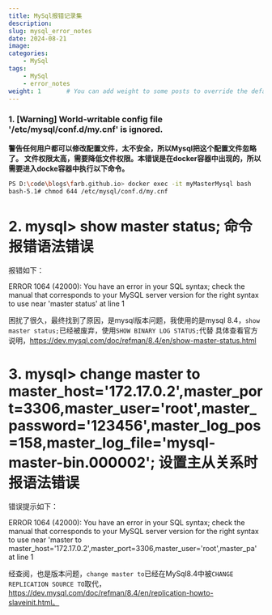 ```yaml
---
title: MySql报错记录集
description:
slug: mysql_error_notes
date: 2024-08-21
image: 
categories:
    - MySql
tags:
    - MySql
    - error_notes
weight: 1       # You can add weight to some posts to override the default sorting (date descending)
---
```


### 1. [Warning] World-writable config file '/etc/mysql/conf.d/my.cnf' is ignored.
**警告任何用户都可以修改配置文件，太不安全，所以Mysql把这个配置文件忽略了。 文件权限太高，需要降低文件权限。本错误是在docker容器中出现的，所以需要进入docke容器中执行以下命令。**

```sh
PS D:\code\blogs\farb.github.io> docker exec -it myMasterMysql bash
bash-5.1# chmod 644 /etc/mysql/conf.d/my.cnf
```

# 2. mysql> show master status; 命令报错语法错误
报错如下：

ERROR 1064 (42000): You have an error in your SQL syntax; check the manual that corresponds to your MySQL server version for the right syntax to use near 'master status' at line 1

困扰了很久，最终找到了原因，是mysql版本问题，我使用的是mysql 8.4，`show master status;`已经被废弃，使用`SHOW BINARY LOG STATUS;`代替
具体查看官方说明，https://dev.mysql.com/doc/refman/8.4/en/show-master-status.html

# 3. mysql> change master to master_host='172.17.0.2',master_port=3306,master_user='root',master_password='123456',master_log_pos=158,master_log_file='mysql-master-bin.000002'; 设置主从关系时报语法错误
错误提示如下：

ERROR 1064 (42000): You have an error in your SQL syntax; check the manual that corresponds to your MySQL server version for the right syntax to use near 'master to master_host='172.17.0.2',master_port=3306,master_user='root',master_pa' at line 1

经查阅，也是版本问题，`change master to`已经在MySql8.4中被`CHANGE REPLICATION SOURCE TO`取代，https://dev.mysql.com/doc/refman/8.4/en/replication-howto-slaveinit.html。